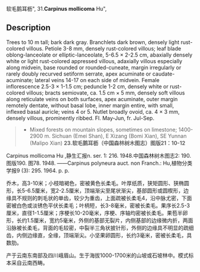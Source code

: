 软毛鹅耳枥",
31.**Carpinus mollicoma** Hu",

## Description
Trees to 10 m tall; bark dark gray. Branchlets dark brown, densely light rust-colored villous. Petiole 3-8 mm, densely rust-colored villous; leaf blade oblong-lanceolate or elliptic-lanceolate, 5-6.5 ×  2-2.5 cm, abaxially densely white or light rust-colored appressed villous, adaxially villous especially along midvein, base rounded or rounded-cuneate, margin irregularly or rarely doubly recurved setiform serrate, apex acuminate or caudate-acuminate; lateral veins 14-17 on each side of midvein. Female inflorescence 2.5-3 ×  1-1.5 cm; peduncle 1-2 cm, densely white or rust-colored villous; bracts semiovate, ca. 1.5 cm ×  5 mm, densely soft villous along reticulate veins on both surfaces, apex acuminate, outer margin remotely dentate, without basal lobe, inner margin entire, with small, inflexed basal auricle; veins 4 or 5. Nutlet broadly ovoid, ca. 4 ×  3 mm, densely villous, prominently ribbed. Fl. May-Jun, fr. Jul-Sep.

> *  Mixed forests on mountain slopes, sometimes on limestone; 1400-2900 m. Sichuan (Emei Shan), E Xizang (Bomi Xian), SE Yunnan (Malipo Xian)
**23.软毛鹅耳枥（中国森林树木图志）图版21：10-12**

Carpinus mollicoma Hu ,静生汇报n. ser. 1: 216. 1948.中国森林树木图志2: 190. 图版190. 图78. 1948. ——Carpinus polyneura auct. non Franch.: Hu,植物分类学报9 (3): 295. 1964. p. p.

乔木，高3-10米；小枝暗褐色，密被黄色长柔毛。叶厚纸质，狭矩圆形、狭椭圆形，长5-6.5厘米，宽2-2.5厘米，顶端渐尖至尾状渐尖，基部圆形或圆楔形，边缘具不规则的刺毛状的单齿，较少为重齿，上面疏被长柔毛4，沿中脉尤密，下面密被白色或淡锈色平伏长柔毛；叶柄短，长3-8毫米，密被长柔毛。果序长2.5-3厘米，直径1-1.5厘米；序梗长10-20毫米，序梗、序轴均密被长柔毛。果苞半卵形，长约1.5厘米，宽约5毫米，外侧的基部无裂片，内侧基部的边缘微内折，两面沿脉被长柔毛，背面的毛较密，中裂半三角状披针形，外侧的边缘具不明显的疏细齿，内侧边缘直，全缘，顶端渐尖。小坚果卵圆形，长约3毫米，密被长柔毛，具数肋。

产于云南东南部及四川峨眉山。生于海拔1000-1700米的山坡或石坡林中。模式标本采自云南西畴。

